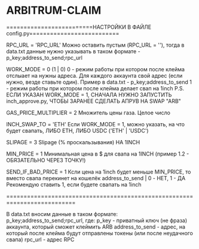 # ARBITRUM-CLAIM
=========================НАСТРОЙКИ В ФАЙЛЕ config.py==========================

RPC_URL = 'RPC_URL'
Можно оставить пустым (RPC_URL = ''), тогда в data.txt данные нужно указывать в таком формате - p_key;address_to_send;rpc_url

WORK_MODE = 0  (1 | 0) 
0 - режим работы при котором после клейма отслыает на нужны адреса. Для каждого аккаунта свой адрес (если нужно, везде ставьте один). Пример в data.txt - p_key;address_to_send 
1 - режим работы при котором после клейма делает свап на 1inch 
P.S. ЕСЛИ УКАЗАН WORK_MODE = 1, СНАЧАЛА НУЖНО ЗАПУСТИТЬ inch_approve.py, ЧТОБЫ ЗАРАНЕЕ СДЕЛАТЬ АПРУВ НА SWAP "ARB"

GAS_PRICE_MULTIPLIER = 2 
Множитель цены газа. Целое число

INCH_SWAP_TO = 'ETH' 
Если WORK_MODE = 1, можно указать, на что будет свапать, ЛИБО ETH, ЛИБО USDC ('ETH' | 'USDC')

SLIPAGE = 3
Slipage (% проскальзывания) НА 1INCH

MIN_PRICE = 1
Минимальная цена в $ для свапа на 1INCH (пример 1.2 - ОБЯЗАТЕЛЬНО ЧЕРЕЗ ТОЧКУ!)

SEND_IF_BAD_PRICE = 1 
Ксли цена на 1inch будет меньше MIN_PRICE, то вместо свапа перекинет на кошелёк address_to_send | 0 - НЕТ, 1 - ДА Рекомендую ставить 1, если будете свапать на 1inch

==========================================================================

В data.txt вносим данные в таком формате: p_key;address_to_send;rpc_url, где: 
p_key - приватный ключ (не фраза) аккаунта, который сможет клеймить ARB 
address_to_send - адрес, на который после клейма будут отправлены токены (или после неудачного свапа) 
rpc_url - адрес RPC

